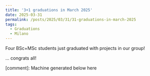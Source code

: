 ```yaml
---
title: '3+1 graduations in March 2025'
date: 2025-03-31
permalink: /posts/2025/03/31/31-graduations-in-march-2025
tags:
  - Graduations
  - Milano
---
```


Four BSc+MSc students just graduated with projects in our group!

… congrats all!

[comment]: Machine generated below here
